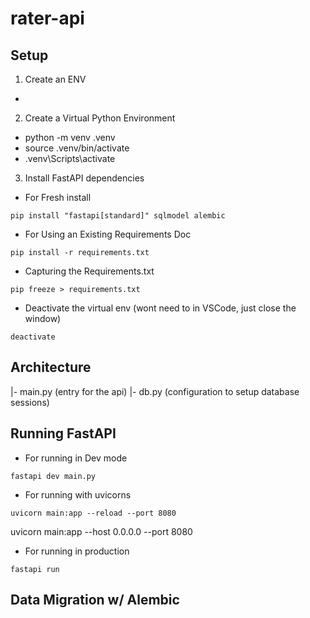 # rater-api


## Setup
1. Create an ENV
- 
2. Create a Virtual Python Environment
 - python -m venv .venv
 - source .venv/bin/activate
 - .venv\Scripts\activate

3. Install FastAPI dependencies
 - For Fresh install
 ```
 pip install "fastapi[standard]" sqlmodel alembic
 ```

 - For Using an Existing Requirements Doc
 ```
pip install -r requirements.txt
```

 - Capturing the Requirements.txt
 ```
pip freeze > requirements.txt
```

 - Deactivate the virtual env (wont need to in VSCode, just close the window)
```
deactivate
```

 ## Architecture
|- main.py (entry for the api)
|- db.py (configuration to setup database sessions)


 ## Running FastAPI
 - For running in Dev mode
 ```
fastapi dev main.py

 ```

 - For running with uvicorns
 ```
uvicorn main:app --reload --port 8080
 ```
uvicorn main:app --host 0.0.0.0 --port 8080

 - For running in production
 ```
fastapi run
 ```
 ## Data Migration w/ Alembic